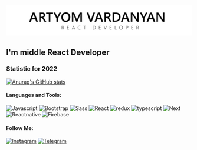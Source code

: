 ![Header](https://github.com/ArtyomVardanyan/ArtyomVardanyan/blob/master/assets/githublogo_page-0001%20(2).jpg)

## I'm middle React Developer

### Statistic for 2022
[![Anurag's GitHub stats](https://github-readme-stats.vercel.app/api?username=ArtyomVardanyan&theme=swift)](https://github.com/anuraghazra/github-readme-stats)

#### Languages and Tools:
![Javascript](https://img.shields.io/badge/-Javascript-ffffff?style=for-the-badge&logo=javascript)
![Bootstrap](https://img.shields.io/badge/-Bootstrap-ffffff?style=for-the-badge&logo=bootstrap)
![Sass](https://img.shields.io/badge/-Sass-ffffff?style=for-the-badge&logo=sass)
![React](https://img.shields.io/badge/-react-ffffff?style=for-the-badge&logo=react)
![redux](https://img.shields.io/badge/-redux-ffffff?style=for-the-badge&logo=redux)
![typescript](https://img.shields.io/badge/-typescript-ffffff?style=for-the-badge&logo=typescript)
![Next](https://img.shields.io/badge/-Next-ffffff?style=for-the-badge&logo=next)
![Reactnative](https://img.shields.io/badge/-Reactnative-ffffff?style=for-the-badge&logo=Reactnative)
![Firebase](https://img.shields.io/badge/-Firebase-ffffff?style=for-the-badge&logo=firebase)



#### Follow Me:
[![Instagram](https://img.shields.io/badge/-Instagram-ffffff?style=for-the-badge&logo=instagram&logoColor=BD2B90)](https://www.instagram.com/artyom__vardanyan/?r=nametag)
[![Telegram](https://img.shields.io/badge/-Telegram-ffffff?style=for-the-badge&logo=telegram&logoColor=27a0d9)](https://t.me/ArtyomVardanyan)
